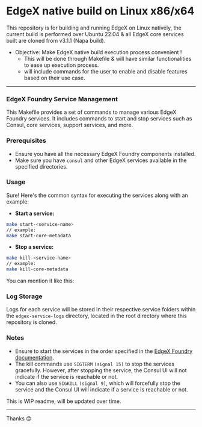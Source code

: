 # EdgeX native build on Linux x86/x64

This repository is for building and running EdgeX on Linux natively, the current build is performed over Ubuntu 22.04 & all EdgeX core services built are cloned from v3.1.1 (Napa build).

* Objective: Make EdgeX native build execution process convenient !
    * This will be done through Makefile & will have similar functionalities to ease up execution process.
    * will include commands for the user to enable and disable features based on their use case.

---

### EdgeX Foundry Service Management

This Makefile provides a set of commands to manage various EdgeX Foundry services. It includes commands to start and stop services such as Consul, core services, support services, and more.

### Prerequisites

- Ensure you have all the necessary EdgeX Foundry components installed.
- Make sure you have `consul` and other EdgeX services available in the specified directories.

### Usage

Sure! Here's the common syntax for executing the services along with an example:

- **Start a service:** 
```bash
make start-<service-name> 
// example:
make start-core-metadata
```
- **Stop a service:**
```bash
make kill-<service-name>
// example:
make kill-core-metadata
```
You can mention it like this:

### Log Storage

Logs for each service will be stored in their respective service folders within the `edgex-service-logs` directory, located in the root directory where this repository is cloned.

### Notes

- Ensure to start the services in the order specified in the [EdgeX Foundry documentation](https://docs.edgexfoundry.org/3.1/getting-started/native/Ch-BuildRunOnLinuxDistro/#run-edgex).
- The kill commands use `SIGTERM` `(signal 15)` to stop the services gracefully. However, after stopping the service, the Consul UI will not indicate if the service is reachable or not. 
- You can also use `SIGKILL` `(signal 9)`, which will forcefully stop the service and the Consul UI will indicate if a service is reachable or not.

This is WIP readme, will be updated over time.

---
Thanks 😊
